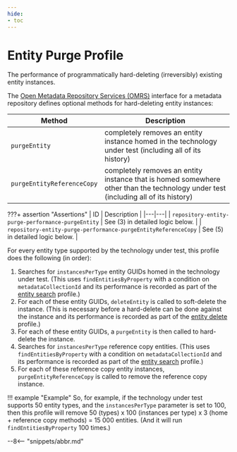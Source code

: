 ```yaml
---
hide:
- toc
---
```


<!-- SPDX-License-Identifier: CC-BY-4.0 -->
<!-- Copyright Contributors to the Egeria project. -->

# Entity Purge Profile

The performance of programmatically hard-deleting (irreversibly) existing entity instances.

The [Open Metadata Repository Services (OMRS)](/services/omrs) interface for a metadata repository defines optional methods for hard-deleting entity instances:

| Method | Description |
|---|---|
| `purgeEntity` | completely removes an entity instance homed in the technology under test (including all of its history) |
| `purgeEntityReferenceCopy` | completely removes an entity instance that is homed somewhere other than the technology under test (including all of its history) |

???+ assertion "Assertions"
    | ID | Description |
    |---|---|
    | `repository-entity-purge-performance-purgeEntity` | See (3) in detailed logic below. |
    | `repository-entity-purge-performance-purgeEntityReferenceCopy` | See (5) in detailed logic below. |

For every entity type supported by the technology under test, this profile does the following (in order):

1. Searches for `instancesPerType` entity GUIDs homed in the technology under test. (This uses `findEntitiesByProperty` with a condition on `metadataCollectionId` and its performance is recorded as part of the [entity search](entity-search.md) profile.)
1. For each of these entity GUIDs, `deleteEntity` is called to soft-delete the instance. (This is necessary before a hard-delete can be done against the instance and its performance is recorded as part of the [entity delete](entity-delete.md) profile.)
1. For each of these entity GUIDs, a `purgeEntity` is then called to hard-delete the instance.
1. Searches for `instancesPerType` reference copy entities. (This uses `findEntitiesByProperty` with a condition on `metadataCollectionId` and its performance is recorded as part of the [entity search](entity-search.md) profile.)
1. For each of these reference copy entity instances, `purgeEntityReferenceCopy` is called to remove the reference copy instance.

!!! example "Example"
    So, for example, if the technology under test supports 50 entity types, and the `instancesPerType` parameter is set to 100, then this profile will remove 50 (types) x 100 (instances per type) x 3 (home + reference copy methods) = 15 000 entities. (And it will run `findEntitiesByProperty` 100 times.)

--8<-- "snippets/abbr.md"
